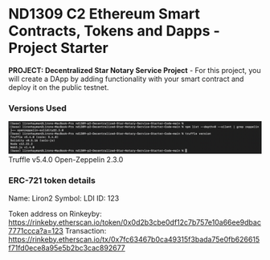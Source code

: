 # ND1309 C2 Ethereum Smart Contracts, Tokens and Dapps - Project Starter 
**PROJECT: Decentralized Star Notary Service Project** - For this project, you will create a DApp by adding functionality with your smart contract and deploy it on the public testnet.

### Versions Used
![screenshot](versions.png)
Truffle v5.4.0
Open-Zeppelin 2.3.0


### ERC-721 token details 

Name: Liron2
Symbol: LDI
ID: 123

Token address on Rinkeyby: https://rinkeby.etherscan.io/token/0x0d2b3cbe0df12c7b757e10a66ee9dbac7771ccca?a=123
Transaction: https://rinkeby.etherscan.io/tx/0x7fc63467b0ca49315f3bada75e0fb626615f71fd0ece8a95e5b2bc3cac892677 
